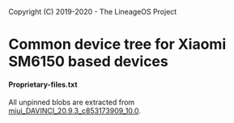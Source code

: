 Copyright (C) 2019-2020 - The LineageOS Project

Common device tree for Xiaomi SM6150 based devices
==============

#### Proprietary-files.txt
All unpinned blobs are extracted from [miui_DAVINCI_20.9.3_c853173909_10.0](https://bigota.d.miui.com/20.10.27/miui_DAVINCI_20.10.27_93cde1a304_11.0.zip).
